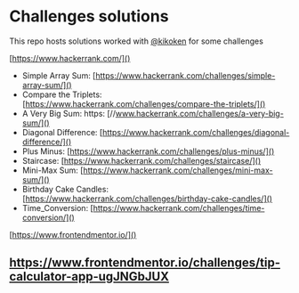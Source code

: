 # Challenges solutions

This repo hosts solutions worked with [@kikoken](https://github.com/kikoken/) for some challenges 


[https://www.hackerrank.com/]()

- Simple Array Sum: [https://www.hackerrank.com/challenges/simple-array-sum/]()
- Compare the Triplets: [https://www.hackerrank.com/challenges/compare-the-triplets/]()
- A Very Big Sum: https: [//www.hackerrank.com/challenges/a-very-big-sum/]()
- Diagonal Difference: [https://www.hackerrank.com/challenges/diagonal-difference/]()
- Plus Minus: [https://www.hackerrank.com/challenges/plus-minus/]()
- Staircase: [https://www.hackerrank.com/challenges/staircase/]()
- Mini-Max Sum: [https://www.hackerrank.com/challenges/mini-max-sum/]()
- Birthday Cake Candles: [https://www.hackerrank.com/challenges/birthday-cake-candles/]()
- Time_Conversion: [https://www.hackerrank.com/challenges/time-conversion/]()

[https://www.frontendmentor.io/]()

https://www.frontendmentor.io/challenges/tip-calculator-app-ugJNGbJUX
---

